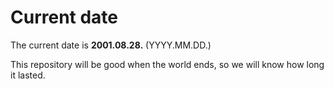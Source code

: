 # Current date

The current date is **2001.08.28.** (YYYY.MM.DD.)

This repository will be good when the world ends, so we will know how long it lasted.